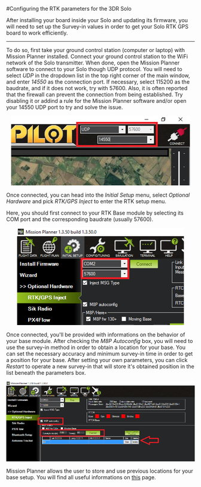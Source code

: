 #Configuring the RTK parameters for the 3DR Solo

After installing your board inside your Solo and updating its firmware, you will need to set up the Survey-in values in order to get your Solo RTK GPS board to work efficiently.

-----

To do so, first take your ground control station (computer or laptop) with Mission Planner installed. Connect your ground control station to the WiFi network of the Solo transmitter. When done, open the Mission Planner software to connect to your Solo though UDP protocol. You will need to select _UDP_ in the dropdown list in the top right corner of the main window, and enter _14550_ as the connection port. If necessary, select 115200 as the baudrate, and if it does not work, try with 57600. Also, it is often reported that the firewall can prevent the connection from being established. Try disabling it or addind a rule for the Mission Planner software and/or open your 14550 UDP port to try and solve the issue. 

<p align="center">
  <img src="./images/udp.png?raw=true" alt="UDP Mission Planner"/>
</p>

Once connected, you can head into the _Initial Setup_ menu, select _Optional Hardware_ and pick _RTK/GPS Inject_ to enter the RTK setup menu.

Here, you should first connect to your RTK Base module by selecting its COM port and the corresponding baudrate (usually 57600). 

<p align="center">
  <img src="./images/mp1.png?raw=true" alt="RTK Mission Planner"/>
</p>

Once connected, you'll be provided with informations on the behavior of your base module. After checking the _M8P Autoconfig_ box, you will need to use the survey-in method in order to obtain a location for your base. You can set the necessary accuracy and minimum survey-in time in order to get a position for your base. After setting your own parameters, you can click _Restart_ to operate a new survey-in that will store it's obtained position in the list beneath the parameters box.

<p align="center">
  <img src="./images/mp2.png?raw=true" alt="RTK Mission Planner"/>
</p>

Mission Planner allows the user to store and use previous locations for your base setup. You will find all useful informations on [this](http://ardupilot.org/copter/docs/common-here-plus-gps.html?highlight=rtk#base-module-setting-using-mission-planner) page.

